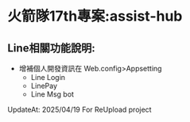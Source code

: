 # 火箭隊17th專案:assist-hub

## Line相關功能說明:
* 增補個人開發資訊在 Web.config>Appsetting
    * Line Login
    * LinePay
    * Line Msg bot



UpdateAt: 2025/04/19 For ReUpload project
